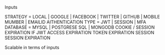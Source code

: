 Inputs

STRATEGY = LOCAL | GOOGLE | FACEBOOK | TWITTER | GITHUB | MOBILE MUMBER | EMAILID
AITHENTICATION TYPE = JWT | SESSION | MFA
DATABASE = MYSQL | POSTGRESE SQL | MONGODB 
COOKIE / SESSION EXPIRATION
    IF JWT 
        ACCESS EXPIRATION
        TOKEN EXPIRATION
    SESSION
        SESSION EXPIRATION




Scalable in terms of inputs